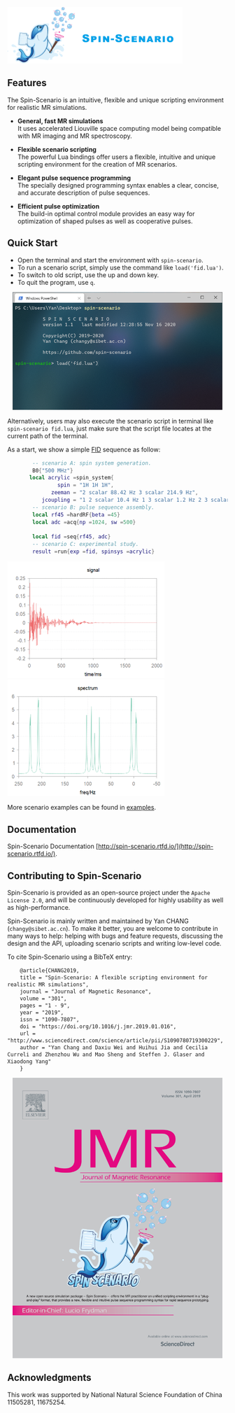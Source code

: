 <a><img src="docs/source/media/logo.png" width="400"></a>

Features
-------------------------------
The Spin-Scenario is an intuitive, flexible and unique scripting environment for realistic MR simulations.     

* **General, fast MR simulations**   
    It uses accelerated Liouville space computing model being compatible with MR imaging and MR spectroscopy.

* **Flexible scenario scripting**    
    The powerful Lua bindings offer users a flexible, intuitive and unique scripting environment for the creation of MR scenarios.

* **Elegant pulse sequence programming**   
    The specially designed programming syntax enables a clear, concise, and accurate description of pulse sequences.  

* **Efficient pulse optimization**   
    The build-in optimal control module provides an easy way for optimization of shaped pulses as well as cooperative pulses.

Quick Start
--------------------------------------

  * Open the terminal and start the environment with `spin-scenario`.
  * To run a scenario script, simply use the command like `load('fid.lua')`. 
  * To switch to old script, use the up and down key.  
  * To quit the program, use `q`.
  
<p align="center">
<img src="docs/source/media/cmd_screen.png"  width="480">
</p>

Alternatively, users may also execute the scenario script in terminal like ``spin-scenario fid.lua``, just make sure that the script file locates at the current path of the terminal.

As a start, we show a simple [FID](examples/seq/acrylic.lua) sequence as follow:  
```lua
        -- scenario A: spin system generation.
        B0{"500 MHz"}
       local acrylic =spin_system{
                spin = "1H 1H 1H",
              zeeman = "2 scalar 88.42 Hz 3 scalar 214.9 Hz",
           jcoupling = "1 2 scalar 10.4 Hz 1 3 scalar 1.2 Hz 2 3 scalar 17.4 Hz"}
        -- scenario B: pulse sequence assembly.
        local rf45 =hardRF{beta =45}
        local adc =acq{np =1024, sw =500}

        local fid =seq{rf45, adc}
        -- scenario C: experimental study.
        result =run{exp =fid, spinsys =acrylic}
```
<a><img src="docs/source/media/seq_fid_acrylic_signal.png" width="360"></a> <a><img src="docs/source/media/seq_fid_acrylic_spec.png" width="360"></a> 

More scenario examples can be found in [examples](examples). 

Documentation
--------------------------------------
Spin-Scenario Documentation [http://spin-scenario.rtfd.io/](http://spin-scenario.rtfd.io/).

Contributing to Spin-Scenario
---------------------------------------
Spin-Scenario is provided as an open-source project under the `Apache License 2.0`, and will be continuously developed for highly usability as well as high-performance.
    
Spin-Scenario is mainly written and maintained by Yan CHANG (`changy@sibet.ac.cn`). To make it better, you are welcome to contribute in many ways to help: helping with bugs and feature requests, discussing the design and the API, uploading scenario scripts and writing low-level code.
    
   To cite Spin-Scenario using a BibTeX entry:
                    
        @article{CHANG2019,
        title = "Spin-Scenario: A flexible scripting environment for realistic MR simulations",
        journal = "Journal of Magnetic Resonance",
        volume = "301",
        pages = "1 - 9",
        year = "2019",
        issn = "1090-7807",
        doi = "https://doi.org/10.1016/j.jmr.2019.01.016",
        url = "http://www.sciencedirect.com/science/article/pii/S1090780719300229",
        author = "Yan Chang and Daxiu Wei and Huihui Jia and Cecilia Curreli and Zhenzhou Wu and Mao Sheng and Steffen J. Glaser and Xiaodong Yang"
        }

 <p align="center">
<img src="docs/source/media/cover.png"  width="480">
</p>

 Acknowledgments
---------------------------------------
This work was supported by National Natural Science Foundation of China 11505281, 11675254.
